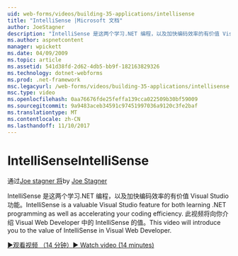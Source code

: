 ```yaml
---
uid: web-forms/videos/building-35-applications/intellisense
title: "IntelliSense |Microsoft 文档"
author: JoeStagner
description: "IntelliSense 是这两个学习.NET 编程，以及加快编码效率的有价值 Visual Studio 功能。 此视频将引入..."
ms.author: aspnetcontent
manager: wpickett
ms.date: 04/09/2009
ms.topic: article
ms.assetid: 541d38fd-2d62-4db5-bb9f-182163829326
ms.technology: dotnet-webforms
ms.prod: .net-framework
msc.legacyurl: /web-forms/videos/building-35-applications/intellisense
msc.type: video
ms.openlocfilehash: 0aa76676fde25feffa139cca022509b30bf59009
ms.sourcegitcommit: 9a9483aceb34591c97451997036a9120c3fe2baf
ms.translationtype: MT
ms.contentlocale: zh-CN
ms.lasthandoff: 11/10/2017
---
```

<a name="intellisense"></a><span data-ttu-id="1d1c2-104">IntelliSense</span><span class="sxs-lookup"><span data-stu-id="1d1c2-104">IntelliSense</span></span>
====================
<span data-ttu-id="1d1c2-105">通过[Joe stagner 将](https://github.com/JoeStagner)</span><span class="sxs-lookup"><span data-stu-id="1d1c2-105">by [Joe Stagner](https://github.com/JoeStagner)</span></span>

<span data-ttu-id="1d1c2-106">IntelliSense 是这两个学习.NET 编程，以及加快编码效率的有价值 Visual Studio 功能。</span><span class="sxs-lookup"><span data-stu-id="1d1c2-106">IntelliSense is a valuable Visual Studio feature for both learning .NET programming as well as accelerating your coding efficiency.</span></span> <span data-ttu-id="1d1c2-107">此视频将向你介绍 Visual Web Developer 中的 IntelliSense 的值。</span><span class="sxs-lookup"><span data-stu-id="1d1c2-107">This video will introduce you to the value of IntelliSense in Visual Web Developer.</span></span>

[<span data-ttu-id="1d1c2-108">&#9654;观看视频 （14 分钟）</span><span class="sxs-lookup"><span data-stu-id="1d1c2-108">&#9654; Watch video (14 minutes)</span></span>](https://channel9.msdn.com/Blogs/ASP-NET-Site-Videos/intellisense)
